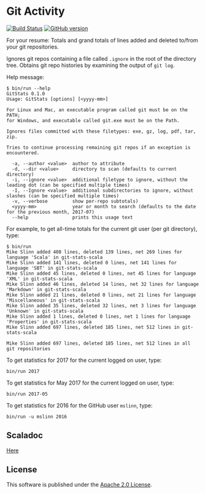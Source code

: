 # Git Activity

[![Build Status](https://travis-ci.org/mslinn/git-stats-scala.svg?branch=master)](https://travis-ci.org/mslinn/git-stats-scala)
[![GitHub version](https://badge.fury.io/gh/mslinn%2Fgit-stats-scala.svg)](https://badge.fury.io/gh/mslinn%2Fgit-status-scala)

For your resume: Totals and grand totals of lines added and deleted to/from your git repositories.

Ignores git repos containing a file called `.ignore` in the root of the directory tree.
Obtains git repo histories by examining the output of `git log`.

Help message:
```
$ bin/run --help
GitStats 0.1.0
Usage: GitStats [options] [<yyyy-mm>]

For Linux and Mac, an executable program called git must be on the PATH;
for Windows, and executable called git.exe must be on the Path.

Ignores files committed with these filetypes: exe, gz, log, pdf, tar, zip.

Tries to continue processing remaining git repos if an exception is encountered.

  -a, --author <value>  author to attribute
  -d, --dir <value>     directory to scan (defaults to current directory)
  -i, --ignore <value>  additional filetype to ignore, without the leading dot (can be specified multiple times)
  -I, --Ignore <value>  additional subdirectories to ignore, without slashes (can be specified multiple times)
  -v, --verbose         show per-repo subtotals)
  <yyyy-mm>             year or month to search (defaults to the date for the previous month, 2017-07)
  --help                prints this usage text
```

For example, to get all-time totals for the current git user (per git directory), type:
```
$ bin/run
Mike Slinn added 408 lines, deleted 139 lines, net 269 lines for language 'Scala' in git-stats-scala
Mike Slinn added 141 lines, deleted 0 lines, net 141 lines for language 'SBT' in git-stats-scala
Mike Slinn added 45 lines, deleted 0 lines, net 45 lines for language 'XML' in git-stats-scala
Mike Slinn added 46 lines, deleted 14 lines, net 32 lines for language 'Markdown' in git-stats-scala
Mike Slinn added 21 lines, deleted 0 lines, net 21 lines for language 'Miscellaneous' in git-stats-scala
Mike Slinn added 35 lines, deleted 32 lines, net 3 lines for language 'Unknown' in git-stats-scala
Mike Slinn added 1 lines, deleted 0 lines, net 1 lines for language 'Properties' in git-stats-scala
Mike Slinn added 697 lines, deleted 185 lines, net 512 lines in git-stats-scala

Mike Slinn added 697 lines, deleted 185 lines, net 512 lines in all git repositories
```

To get statistics for 2017 for the current logged on user, type:

    bin/run 2017

To get statistics for May 2017 for the current logged on user, type:

    bin/run 2017-05

To get statistics for 2016 for the GitHub user `mslinn`, type:

    bin/run -u mslinn 2016

## Scaladoc
[Here](http://mslinn.github.io/git-stats-scala/latest/api/index.html)

## License
This software is published under the [Apache 2.0 License](http://www.apache.org/licenses/LICENSE-2.0.html).

